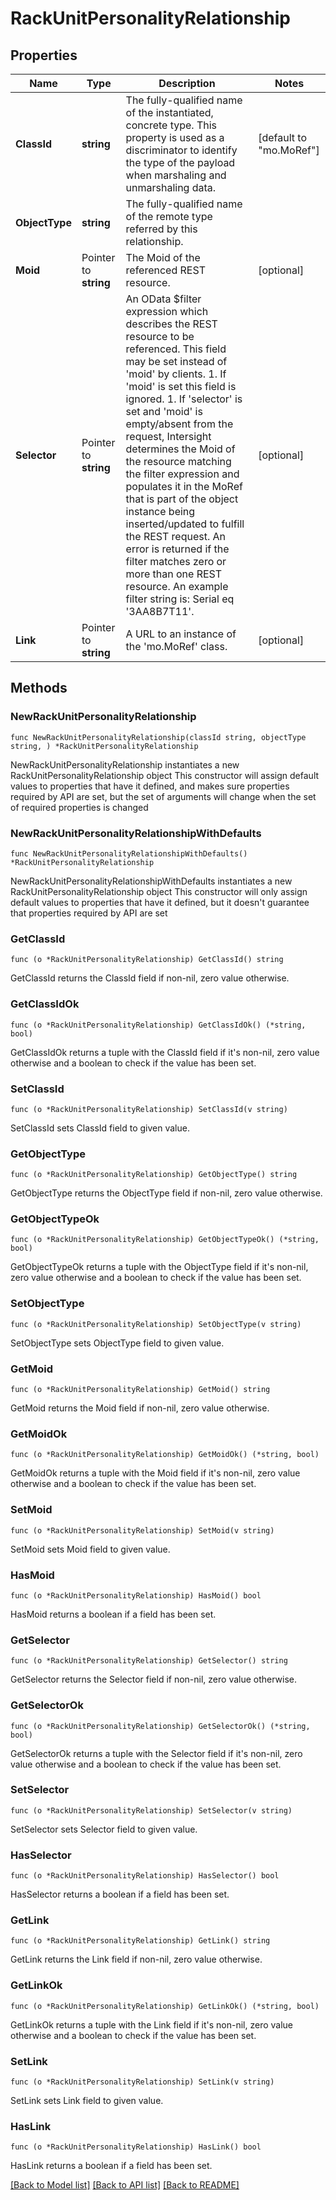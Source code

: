 # RackUnitPersonalityRelationship

## Properties

Name | Type | Description | Notes
------------ | ------------- | ------------- | -------------
**ClassId** | **string** | The fully-qualified name of the instantiated, concrete type. This property is used as a discriminator to identify the type of the payload when marshaling and unmarshaling data. | [default to "mo.MoRef"]
**ObjectType** | **string** | The fully-qualified name of the remote type referred by this relationship. | 
**Moid** | Pointer to **string** | The Moid of the referenced REST resource. | [optional] 
**Selector** | Pointer to **string** | An OData $filter expression which describes the REST resource to be referenced. This field may be set instead of &#39;moid&#39; by clients. 1. If &#39;moid&#39; is set this field is ignored. 1. If &#39;selector&#39; is set and &#39;moid&#39; is empty/absent from the request, Intersight determines the Moid of the resource matching the filter expression and populates it in the MoRef that is part of the object instance being inserted/updated to fulfill the REST request. An error is returned if the filter matches zero or more than one REST resource. An example filter string is: Serial eq &#39;3AA8B7T11&#39;. | [optional] 
**Link** | Pointer to **string** | A URL to an instance of the &#39;mo.MoRef&#39; class. | [optional] 

## Methods

### NewRackUnitPersonalityRelationship

`func NewRackUnitPersonalityRelationship(classId string, objectType string, ) *RackUnitPersonalityRelationship`

NewRackUnitPersonalityRelationship instantiates a new RackUnitPersonalityRelationship object
This constructor will assign default values to properties that have it defined,
and makes sure properties required by API are set, but the set of arguments
will change when the set of required properties is changed

### NewRackUnitPersonalityRelationshipWithDefaults

`func NewRackUnitPersonalityRelationshipWithDefaults() *RackUnitPersonalityRelationship`

NewRackUnitPersonalityRelationshipWithDefaults instantiates a new RackUnitPersonalityRelationship object
This constructor will only assign default values to properties that have it defined,
but it doesn't guarantee that properties required by API are set

### GetClassId

`func (o *RackUnitPersonalityRelationship) GetClassId() string`

GetClassId returns the ClassId field if non-nil, zero value otherwise.

### GetClassIdOk

`func (o *RackUnitPersonalityRelationship) GetClassIdOk() (*string, bool)`

GetClassIdOk returns a tuple with the ClassId field if it's non-nil, zero value otherwise
and a boolean to check if the value has been set.

### SetClassId

`func (o *RackUnitPersonalityRelationship) SetClassId(v string)`

SetClassId sets ClassId field to given value.


### GetObjectType

`func (o *RackUnitPersonalityRelationship) GetObjectType() string`

GetObjectType returns the ObjectType field if non-nil, zero value otherwise.

### GetObjectTypeOk

`func (o *RackUnitPersonalityRelationship) GetObjectTypeOk() (*string, bool)`

GetObjectTypeOk returns a tuple with the ObjectType field if it's non-nil, zero value otherwise
and a boolean to check if the value has been set.

### SetObjectType

`func (o *RackUnitPersonalityRelationship) SetObjectType(v string)`

SetObjectType sets ObjectType field to given value.


### GetMoid

`func (o *RackUnitPersonalityRelationship) GetMoid() string`

GetMoid returns the Moid field if non-nil, zero value otherwise.

### GetMoidOk

`func (o *RackUnitPersonalityRelationship) GetMoidOk() (*string, bool)`

GetMoidOk returns a tuple with the Moid field if it's non-nil, zero value otherwise
and a boolean to check if the value has been set.

### SetMoid

`func (o *RackUnitPersonalityRelationship) SetMoid(v string)`

SetMoid sets Moid field to given value.

### HasMoid

`func (o *RackUnitPersonalityRelationship) HasMoid() bool`

HasMoid returns a boolean if a field has been set.

### GetSelector

`func (o *RackUnitPersonalityRelationship) GetSelector() string`

GetSelector returns the Selector field if non-nil, zero value otherwise.

### GetSelectorOk

`func (o *RackUnitPersonalityRelationship) GetSelectorOk() (*string, bool)`

GetSelectorOk returns a tuple with the Selector field if it's non-nil, zero value otherwise
and a boolean to check if the value has been set.

### SetSelector

`func (o *RackUnitPersonalityRelationship) SetSelector(v string)`

SetSelector sets Selector field to given value.

### HasSelector

`func (o *RackUnitPersonalityRelationship) HasSelector() bool`

HasSelector returns a boolean if a field has been set.

### GetLink

`func (o *RackUnitPersonalityRelationship) GetLink() string`

GetLink returns the Link field if non-nil, zero value otherwise.

### GetLinkOk

`func (o *RackUnitPersonalityRelationship) GetLinkOk() (*string, bool)`

GetLinkOk returns a tuple with the Link field if it's non-nil, zero value otherwise
and a boolean to check if the value has been set.

### SetLink

`func (o *RackUnitPersonalityRelationship) SetLink(v string)`

SetLink sets Link field to given value.

### HasLink

`func (o *RackUnitPersonalityRelationship) HasLink() bool`

HasLink returns a boolean if a field has been set.


[[Back to Model list]](../README.md#documentation-for-models) [[Back to API list]](../README.md#documentation-for-api-endpoints) [[Back to README]](../README.md)


